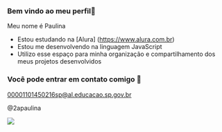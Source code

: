 ### Bem vindo ao meu perfil🌱

Meu nome é Paulina 

- Estou estudando na [Alura] (https://www.alura.com.br)
- Estou me desenvolvendo na linguagem JavaScript
- Utilizo esse espaço para minha organização e compartilhamento dos meus projetos desenvolvidos

### Você pode entrar em contato comigo 📧

00001101450216sp@al.educacao.sp.gov.br

@2apaulina


![](https://media1.tenor.com/m/KzQJQfTS6XUAAAAC/winnie-the-pooh-kiss.gif)

